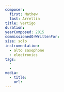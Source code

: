 ```yaml
---
composer:
  first: Mathew
  last: Arrellin
title: Vertigo
duration:
yearComposed: 2015
commissionedOrWrittenFor:
size: solo
instrumentation:
  - alto saxophone
  - electronics
tags:
  -
  -
media:
  - title:
    url:
---
```

